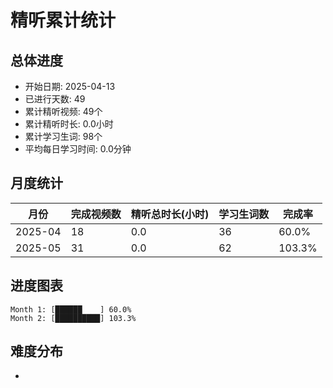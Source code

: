 # 精听累计统计

## 总体进度

- 开始日期: 2025-04-13
- 已进行天数: 49
- 累计精听视频: 49个
- 累计精听时长: 0.0小时
- 累计学习生词: 98个
- 平均每日学习时间: 0.0分钟

## 月度统计

| 月份 | 完成视频数 | 精听总时长(小时) | 学习生词数 | 完成率 |
|-----|-----------|----------------|----------|-------|
| 2025-04 | 18 | 0.0 | 36 | 60.0% |
| 2025-05 | 31 | 0.0 | 62 | 103.3% |

## 进度图表

```
Month 1: [██████    ] 60.0%
Month 2: [██████████] 103.3%
```

## 难度分布

- [简单/中等/困难]: 49 (100.0%)